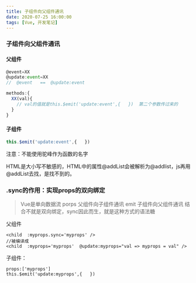 ```yaml
---
title: 子组件向父组件通讯
date: 2020-07-25 16:00:00
tags: [Vue, 开发笔记]
---
```


### 子组件向父组件通讯

#### 父组件

```js
@event=XX
@update:event=XX
//  @event   ==  @update:event 
```

```javascript
methods:{
  XX(val){
    // val的值就是this.$emit('update:event',{   })  第二个参数传过来的
  }
}
```

 

#### 子组件

```js
this.$emit('update:event',{   })
```



注意：不能使用驼峰作为函数的名字

HTML是大小写不敏感的，HTML中的属性@addList会被解析为@addlist，js再用@addList去找，是找不到的。



### .sync的作用：实现props的双向绑定

> Vue是单向数据流
> porps 父组件向子组件通讯
> emit 子组件向父组件通讯
> 结合不就是双向绑定，sync因此而生，就是这种方式的语法糖

父组件

```vue
<child  :myprops.sync='myprops' />
//被编译成
<child  :myprops='myprops'  @update:myprops="val => myprops = val" />
```

子组件：

```vue
props:['myprops']
this.$emit('update:myprops',{   })
```

